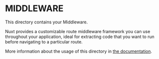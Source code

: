 # MIDDLEWARE

This directory contains your Middleware.

Nuxt provides a customizable route middleware framework you can use throughout your application, ideal for extracting code that you want to run before navigating to a particular route.

More information about the usage of this directory in [the documentation](https://v3.nuxtjs.org/guide/directory-structure/middleware).
